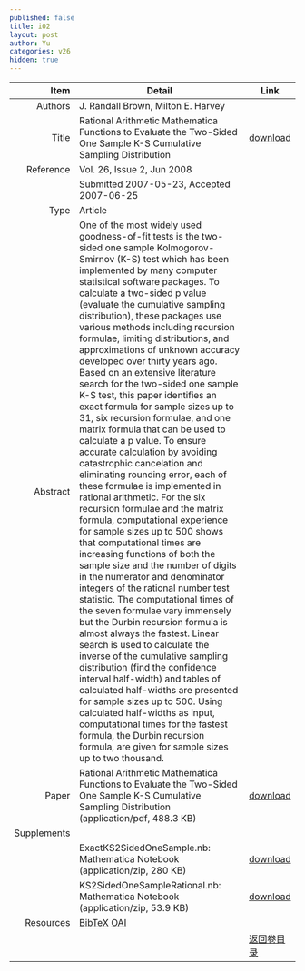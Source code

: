 ```yaml
---
published: false
title: i02
layout: post
author: Yu
categories: v26
hidden: true
---
```


| Item | Detail | Link |
|---:|---|---|
| Authors | J.  Randall  Brown, Milton  E.  Harvey| |
| Title |Rational Arithmetic Mathematica Functions to Evaluate the Two-Sided One Sample K-S Cumulative Sampling Distribution | [download](http://www.jstatsoft.org/v26/i02/paper) |
| Reference |Vol. 26, Issue 2, Jun 2008 | |
| | Submitted 2007-05-23, Accepted 2007-06-25| | 
| Type | Article| |
| Abstract | One of the most widely used goodness-of-fit tests is the two-sided one sample Kolmogorov-Smirnov (K-S) test which has been implemented by many computer statistical software packages.  To calculate a two-sided p value (evaluate the cumulative sampling distribution), these packages use various methods including recursion formulae, limiting distributions, and approximations of unknown accuracy developed over thirty years ago.  Based on an extensive literature search for the two-sided one sample K-S test, this paper identifies an exact formula for sample sizes up to 31, six recursion formulae, and one matrix formula that can be used to calculate a p value.  To ensure accurate calculation by avoiding catastrophic cancelation and eliminating rounding error, each of these formulae is implemented in rational arithmetic.  For the six recursion formulae and the matrix formula, computational experience for sample sizes up to 500 shows that computational times are increasing functions of both the sample size and the number of digits in the numerator and denominator integers of the rational number test statistic.  The computational times of the seven formulae vary immensely but the Durbin recursion formula is almost always the fastest.  Linear search is used to calculate the inverse of the cumulative sampling distribution (find the confidence interval half-width) and tables of calculated half-widths are presented for sample sizes up to 500.  Using calculated half-widths as input, computational times for the fastest formula, the Durbin recursion formula, are given for sample sizes up to two thousand.| |
| Paper | Rational Arithmetic Mathematica Functions to Evaluate the Two-Sided One Sample K-S Cumulative Sampling Distribution  (application/pdf, 488.3 KB)| [download](http://www.jstatsoft.org/v26/i02/paper) |
| Supplements | | |
| |ExactKS2SidedOneSample.nb:    Mathematica Notebook  (application/zip, 280 KB)|  [download](http://www.jstatsoft.org/v26/i02/supp/1) |
| |KS2SidedOneSampleRational.nb: Mathematica Notebook  (application/zip, 53.9 KB)|  [download](http://www.jstatsoft.org/v26/i02/supp/2) |
| Resources | [BibTeX](http://www.jstatsoft.org/v26/i02/bibtex) [OAI](http://www.jstatsoft.org/oai?verb=GetRecord&identifier=oai.jstatsoft/v26/i02&prefix=oai_dc)| |
| |  | [返回卷目录]({{site.baseurl}}/volume/v26.html) |